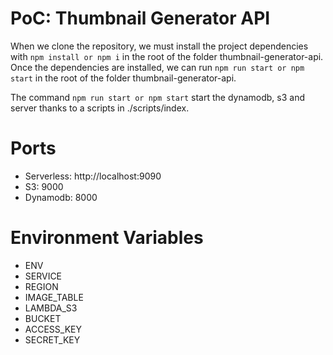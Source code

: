 # PoC: Thumbnail Generator API
When we clone the repository, we must install the project dependencies with `npm install or npm i` in the root of the folder thumbnail-generator-api. Once the dependencies are installed, we can run `npm run start or npm start` in the root of the folder thumbnail-generator-api.

The command `npm run start or npm start` start the dynamodb, s3 and server thanks to a scripts in ./scripts/index.


# Ports
  - Serverless: http://localhost:9090 
  - S3: 9000
  - Dynamodb: 8000  

# Environment Variables
  - ENV
  - SERVICE
  - REGION 
  - IMAGE_TABLE
  - LAMBDA_S3
  - BUCKET
  - ACCESS_KEY
  - SECRET_KEY